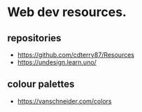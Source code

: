 # Web dev resources.

## repositories

- https://github.com/cdterry87/Resources
- https://undesign.learn.uno/

## colour palettes

- https://vanschneider.com/colors
